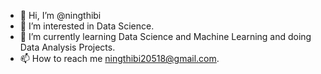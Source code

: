 - 👋 Hi, I’m @ningthibi
- 👀 I’m interested in Data Science.
- 🌱 I’m currently learning Data Science and Machine Learning and doing Data Analysis Projects.
- 📫 How to reach me ningthibi20518@gmail.com.

<!---
ningthibi/ningthibi is a ✨ special ✨ repository because its `README.md` (this file) appears on your GitHub profile.
You can click the Preview link to take a look at your changes.
--->
